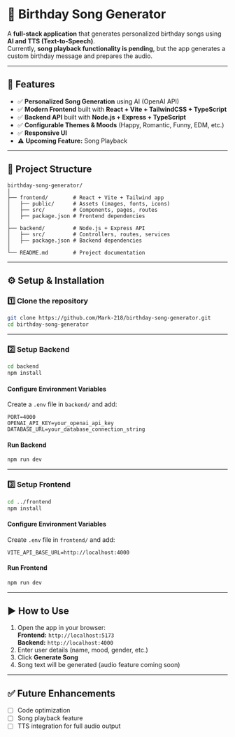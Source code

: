 # 🎵 Birthday Song Generator

A **full-stack application** that generates personalized birthday songs using **AI and TTS (Text-to-Speech)**.  
Currently, **song playback functionality is pending**, but the app generates a custom birthday message and prepares the audio.

---

## 📌 Features
- ✅ **Personalized Song Generation** using AI (OpenAI API)
- ✅ **Modern Frontend** built with **React + Vite + TailwindCSS + TypeScript**
- ✅ **Backend API** built with **Node.js + Express + TypeScript**
- ✅ **Configurable Themes & Moods** (Happy, Romantic, Funny, EDM, etc.)
- ✅ **Responsive UI**
- ⚠ **Upcoming Feature:** Song Playback

---

## 📂 Project Structure
```
birthday-song-generator/
│
├── frontend/        # React + Vite + Tailwind app
│   ├── public/      # Assets (images, fonts, icons)
│   ├── src/         # Components, pages, routes
│   ├── package.json # Frontend dependencies
│
├── backend/         # Node.js + Express API
│   ├── src/         # Controllers, routes, services
│   ├── package.json # Backend dependencies
│
└── README.md        # Project documentation
```

---

## ⚙️ Setup & Installation

### **1️⃣ Clone the repository**
```bash
git clone https://github.com/Mark-218/birthday-song-generator.git
cd birthday-song-generator
```

---

### **2️⃣ Setup Backend**
```bash
cd backend
npm install
```

#### **Configure Environment Variables**
Create a `.env` file in `backend/` and add:
```
PORT=4000
OPENAI_API_KEY=your_openai_api_key
DATABASE_URL=your_database_connection_string
```

#### **Run Backend**
```bash
npm run dev
```

---

### **3️⃣ Setup Frontend**
```bash
cd ../frontend
npm install
```

#### **Configure Environment Variables**
Create `.env` file in `frontend/` and add:
```
VITE_API_BASE_URL=http://localhost:4000
```

#### **Run Frontend**
```bash
npm run dev
```

---

## ▶️ **How to Use**
1. Open the app in your browser:  
   **Frontend:** `http://localhost:5173`  
   **Backend:** `http://localhost:4000`
2. Enter user details (name, mood, gender, etc.)
3. Click **Generate Song**
4. Song text will be generated (audio feature coming soon)

---

## ✅ Future Enhancements
- [ ] Code optimization
- [ ] Song playback feature
- [ ] TTS integration for full audio output
